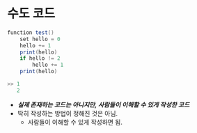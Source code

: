 # 수도 코드

```java
function test()
	set hello = 0
	hello += 1
	print(hello)
	if hello != 2
		hello += 1
	print(hello)

>> 1
   2
```

- **_실제 존재하는 코드는 아니지만, 사람들이 이해할 수 있게 작성한 코드_**
- 딱히 작성하는 방법이 정해진 것은 아님. 
  - 사람들이 이해할 수 있게 작성하면 됨.